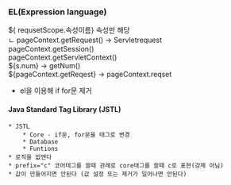 ### EL(Expression language)
${ requsetScope.속성이름} 속성만 해당  
ㄴ pageContext.getRequest() -> Servletrequest  
	pageContext.getSession()  
	pageContext.getServletContext()  
${s.num} -> getNum()  
${pageContext.getReqest} -> pageContext.reqset
* el을 이용해 if for문 제거
#### Java Standard Tag Library (JSTL)
	* JSTL
		* Core - if문, for문을 태그로 변경
		* Database
		* Funtions
	* 로직을 없앤다
	* prefix="c" 코어테그를 쓸때 관례로 core태그를 쓸때 c로 표현(강제 아님)
	* 값이 만들어지면 안된다 (값 설정 또는 제거가 일어나면 안된다)
